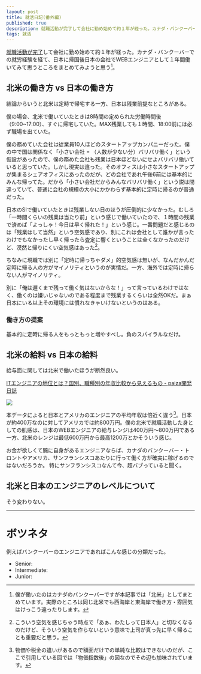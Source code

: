 ```yaml
---
layout: post
title: 就活日記(番外編)
published: true
description: 就職活動が完了して会社に勤め始めて約１年が経った。カナダ・バンクーバーでの就労経験を経て、日本に帰国後日本の会社でWEBエンジニアとして１年間働いてみて思うところをまとめてみようと思う。
tags: 就活
---
```


[就職活動が完了](/job-hunting-fin/)して会社に勤め始めて約１年が経った。カナダ・バンクーバーでの就労経験を経て、日本に帰国後日本の会社でWEBエンジニアとして１年間働いてみて思うところをまとめてみようと思う[^canada-van]。

北米の働き方 vs 日本の働き方
---

結論からいうと北米は定時で帰宅する一方、日本は残業前提なところがある。

僕の場合、北米で働いていたときは8時間の定められた労働時間後（9:00~17:00）、すぐに帰宅していた。MAX残業しても１時間、18:00前には必ず職場を出ていた。

僕の務めていた会社は従業員10人ほどのスタートアップカンパニーだった。僕の中で国は関係なく「小さい会社 = （人数が少ない分）バリバリ働く」という仮設があったので、僕の務めた会社も残業は日本ほどないにせよバリバリ働いていると思っていた。しかし現実は違った。そのオフィスは小さなスタートアップが集まるシェアオフィスにあったのだが、どの会社であれ午後6前には基本的にみんな帰ってた。だから「小さい会社だからみんなバリバリ働く」という説は間違っていて、普通に会社の規模の大小にかかわらず基本的に定時に帰るのが普通だった。

日本のSIで働いていたときは残業しない日のほうが圧倒的に少なかった。むしろ「一時間くらいの残業は当たり前」という感じで働いていたので、１時間の残業で済めば「よっしゃ！今日は早く帰れた！」という感じ。一番問題だと感じるのは「残業はして当然」という空気感であり、別にこれは会社として誰かが言ったわけでもなかったし早く帰ったら査定に響くということは全くなかったのだけど、漠然と帰りにくい空気感はあった[^kuuki]。

ちなみに現職では別に「定時に帰っちゃダメ」的空気感は無いが、なんだかんだ定時に帰る人の方がマイノリティというのが実情だ。一方、海外では定時に帰らない人がマイノリティ。

別に「俺は遅くまで残って働く気はないからな！」って言っているわけではなく、働くのは嫌いじゃないのである程度まで残業するくらいは全然OKだ。まぁ日本にいる以上その環境には慣れなきゃいけないというのはある。

### 働き方の提案

基本的に定時に帰る人をもっともっと増やすべし。負のスパイラルなだけ。

北米の給料 vs 日本の給料
---

給与面に関しては北米で働いたほうが断然良い。

[ITエンジニアの地位とは？国別、職種別の年収比較から見えるもの - paiza開発日誌](http://paiza.hatenablog.com/entry/2014/07/23/IT%E3%82%A8%E3%83%B3%E3%82%B8%E3%83%8B%E3%82%A2%E3%81%AE%E5%9C%B0%E4%BD%8D%E3%81%A8%E3%81%AF%EF%BC%9F%E5%9B%BD%E5%88%A5%E3%80%81%E8%81%B7%E7%A8%AE%E5%88%A5%E3%81%AE%E5%B9%B4%E5%8F%8E%E6%AF%94%E8%BC%83)

![](http://cdn-ak.f.st-hatena.com/images/fotolife/p/paiza/20140724/20140724174014.png)

本データによると日本とアメリカのエンジニアの平均年収は倍近く違う[^money]。日本が約400万なのに対してアメリカでは約800万円。僕の北米で就職活動した身としての肌感は、日本のWEBエンジニアの給与レンジは400万円〜800万円である一方、北米のレンジは最低600万円から最高1200万とかそういう感じ。



お金が欲しくて腕に自身があるエンジニアならば、カナダのバンクーバー・トロントやアメリカ、サンフランシスコあたりに行って働く方が確実に稼げるのではないだろうか。 特にサンフランシスコなんて今、超バブっていると聞く。

北米と日本のエンジニアのレベルについて
----

そう変わりない。

----

# ボツネタ

例えばバンクーバーのエンジニアであればこんな感じの分類だった。

* Senior:
* Intermediate:
* Junior:

[^canada-van]: 僕が働いたのはカナダのバンクーバーですが本記事では「北米」としてまとめています。実際のところは同じ北米でも西海岸と東海岸で働き方・雰囲気はけっこう違ったりします。
[^money]: 物価や税金の違いがあるので額面だけでの単純な比較はできないのだが、ここで引用している図では「物価指数後」の図なのでその辺も加味されています。
[^kuuki]: こういう空気を感じちゃう時点で「あぁ、わたしって日本人」と切なくなるのだけど、そういう空気を作らないという意味で上司が真っ先に早く帰ることも重要だと思う。
